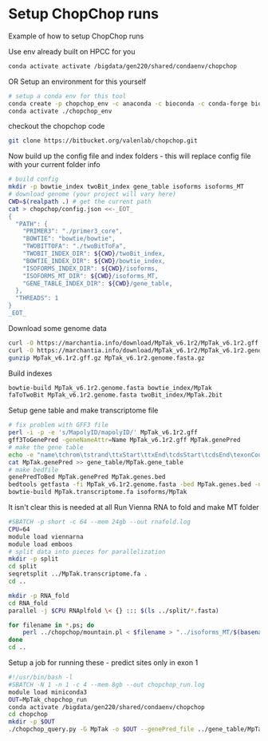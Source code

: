 # Setup ChopChop runs

Example of how to setup ChopChop runs

Use env already built on HPCC for you
```bash
conda activate activate /bigdata/gen220/shared/condaenv/chopchop
```

OR Setup an environment for this yourself 

```bash
# setup a conda env for this tool
conda create -p chopchop_env -c anaconda -c bioconda -c conda-forge biopython pandas numpy scipy argparse mysql-python scikit-learn=0.18.1 bedtools bowtie ucsc-twobittofa
conda activate ./chopchop_env
```

checkout the chopchop code
```bash
git clone https://bitbucket.org/valenlab/chopchop.git
```
Now build up the config file and index folders - this will replace config file with your current folder info
```bash
# build config
mkdir -p bowtie_index twoBit_index gene_table isoforms isoforms_MT
# download genome (your project will vary here)
CWD=$(realpath .) # get the current path
cat > chopchop/config.json <<-_EOT_
{
  "PATH": {
    "PRIMER3": "./primer3_core",
    "BOWTIE": "bowtie/bowtie",
    "TWOBITTOFA": "./twoBitToFa",
    "TWOBIT_INDEX_DIR": ${CWD}/twoBit_index,
    "BOWTIE_INDEX_DIR": ${CWD}/bowtie_index,
    "ISOFORMS_INDEX_DIR": ${CWD}/isoforms,
    "ISOFORMS_MT_DIR": ${CWD}/isoforms_MT,
    "GENE_TABLE_INDEX_DIR": ${CWD}/gene_table,
  },
  "THREADS": 1
}
_EOT_ 
```
Download some genome data
```bash
curl -O https://marchantia.info/download/MpTak_v6.1r2/MpTak_v6.1r2.gff.gz
curl -O https://marchantia.info/download/MpTak_v6.1r2/MpTak_v6.1r2.genome.fasta.gz
gunzip MpTak_v6.1r2.gff.gz MpTak_v6.1r2.genome.fasta.gz
```

Build indexes
```bash
bowtie-build MpTak_v6.1r2.genome.fasta bowtie_index/MpTak
faToTwoBit MpTak_v6.1r2.genome.fasta twoBit_index/MpTak.2bit
```

Setup gene table and make transcriptome file
```bash
# fix problem with GFF3 file
perl -i -p -e 's/MapolyID/mapolyID/' MpTak_v6.1r2.gff
gff3ToGenePred -geneNameAttr=Name MpTak_v6.1r2.gff MpTak.genePred
# make the gene table
echo -e "name\tchrom\tstrand\ttxStart\ttxEnd\tcdsStart\tcdsEnd\texonCount\texonStarts\texonEnds\tscore\tname2\tcdsStartStat\tcdsEndStat\texonFrames" > gene_table/MpTak.gene_table
cat MpTak.genePred >> gene_table/MpTak.gene_table
# make bedfile 
genePredToBed MpTak.genePred MpTak.genes.bed
bedtools getfasta -fi MpTak_v6.1r2.genome.fasta -bed MpTak.genes.bed -nameOnly -s -split -fo MpTak.transcriptome.fa
bowtie-build MpTak.transcriptome.fa isoforms/MpTak
```

It isn't clear this is needed at all
  Run Vienna RNA to fold and make MT folder
```bash
#SBATCH -p short -c 64 --mem 24gb --out rnafold.log
CPU=64
module load viennarna
module load emboos
# split data into pieces for parallelization
mkdir -p split
cd split
seqretsplit ../MpTak.transcriptome.fa .
cd ..

mkdir -p RNA_fold
cd RNA_fold
parallel -j $CPU RNAplfold \< {} ::: $(ls ../split/*.fasta)

for filename in *.ps; do  
    perl ../chopchop/mountain.pl < $filename > "../isoforms_MT/$(basename "$filename" _dp.ps).mt"  
done  
cd ..
```

Setup a job for running these - predict sites only in exon 1
```bash
#!/usr/bin/bash -l
#SBATCH -N 1 -n 1 -c 4 --mem 8gb --out chopchop_run.log
module load miniconda3
OUT=MpTak_chopchop_run
conda activate /bigdata/gen220/shared/condaenv/chopchop
cd chopchop
mkdir -p $OUT
./chopchop_query.py -G MpTak -o $OUT --genePred_file ../gene_table/MpTak.gene_table --exon 1 --scoringMethod DOENCH_2016
```